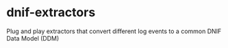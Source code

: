 # dnif-extractors
Plug and play extractors that convert different log events to a common DNIF Data Model (DDM)

